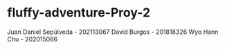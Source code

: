 # fluffy-adventure-Proy-2
Juan Daniel Sepúlveda - 202113067
David Burgos - 201818326
Wyo Hann Chu - 202015066
